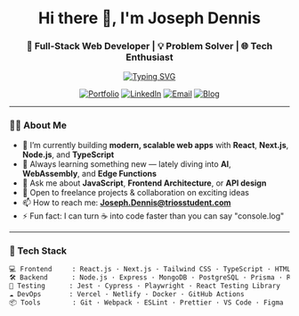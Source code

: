 <!-- Profile README for GitHub -->

<h1 align="center">Hi there 👋, I'm Joseph Dennis</h1>
<h3 align="center">🚀 Full-Stack Web Developer | 💡 Problem Solver | 🌐 Tech Enthusiast</h3>

<p align="center">
  <a href="https://git.io/typing-svg">
    <img src="https://readme-typing-svg.demolab.com?font=Fira+Code&pause=1000&width=435&lines=Wakeup.+Code.+Eat.+Sleep.+Repeat." alt="Typing SVG" />
  </a>
</p>

<p align="center">
  <a href="https://your-portfolio.com" target="_blank"><img src="https://img.shields.io/badge/Portfolio-%23000000.svg?style=for-the-badge&logo=firefox&logoColor=white" alt="Portfolio"/></a>
  <a href="https://www.linkedin.com/in/joseph-d-12b645181/" target="_blank"><img src="https://img.shields.io/badge/LinkedIn-%230077B5.svg?style=for-the-badge&logo=linkedin&logoColor=white" alt="LinkedIn"/></a>
  <a href="mailto:joseph.dennis@triosstudent.com"><img src="https://img.shields.io/badge/Email-D14836?style=for-the-badge&logo=gmail&logoColor=white" alt="Email"/></a>
  <a href="https://your-blog.dev" target="_blank"><img src="https://img.shields.io/badge/Blog-%23FF5722.svg?style=for-the-badge&logo=dev.to&logoColor=white" alt="Blog"/></a>
</p>

---

### 🧑‍💻 About Me

- 🔭 I’m currently building **modern, scalable web apps** with **React**, **Next.js**, **Node.js**, and **TypeScript**  
- 🌱 Always learning something new — lately diving into **AI**, **WebAssembly**, and **Edge Functions**  
- 💬 Ask me about **JavaScript**, **Frontend Architecture**, or **API design**  
- 💼 Open to freelance projects & collaboration on exciting ideas
- 📫 How to reach me: **Joseph.Dennis@triosstudent.com**
- ⚡ Fun fact: I can turn ☕ into code faster than you can say "console.log"

---

### 🔧 Tech Stack

```bash
💻 Frontend     : React.js · Next.js · Tailwind CSS · TypeScript · HTML5 · CSS3 · Sass
🛠️ Backend      : Node.js · Express · MongoDB · PostgreSQL · Prisma · REST · GraphQL
🧪 Testing      : Jest · Cypress · Playwright · React Testing Library
☁️ DevOps       : Vercel · Netlify · Docker · GitHub Actions
📦 Tools        : Git · Webpack · ESLint · Prettier · VS Code · Figma
